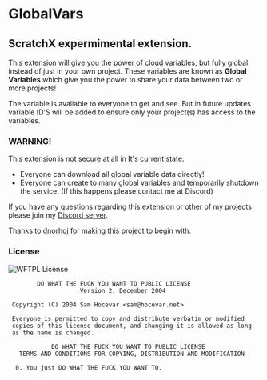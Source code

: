 # GlobalVars
## ScratchX expermimental extension.
This extension will give you the power of cloud variables, but fully global instead of just in your own project. These variables are known as **Global Variables** which give you the power to share your data between two or more projects!

The variable is avaliable to everyone to get and see. But in future updates variable ID'S will be added to ensure only your project(s) has access to the variables.

### **WARNING!**
This extension is not secure at all in It's current state:
 - Everyone can download all global variable data directly!
 - Everyone can create to many global variables and temporarily shutdown the service. (If this happens please contact me at Discord)

If you have any questions regarding this extension or other of my projects please join my [Discord server](http://discord.super02.me).


Thanks to [dnorhoj](https://dnorhoj.github.io/) for making this project to begin with.

### License
![WFTPL License](http://www.wtfpl.net/wp-content/uploads/2012/12/wtfpl-badge-1.png)
```
        DO WHAT THE FUCK YOU WANT TO PUBLIC LICENSE 
                    Version 2, December 2004 

 Copyright (C) 2004 Sam Hocevar <sam@hocevar.net> 

 Everyone is permitted to copy and distribute verbatim or modified 
 copies of this license document, and changing it is allowed as long 
 as the name is changed. 

            DO WHAT THE FUCK YOU WANT TO PUBLIC LICENSE 
   TERMS AND CONDITIONS FOR COPYING, DISTRIBUTION AND MODIFICATION 

  0. You just DO WHAT THE FUCK YOU WANT TO.
```
